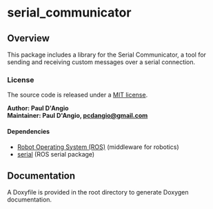 # serial_communicator


## Overview

This package includes a library for the Serial Communicator, a tool for sending and receiving custom messages over a serial connection.


### License

The source code is released under a [MIT license](LICENSE).


**Author: Paul D'Angio<br />
Maintainer: Paul D'Angio, pcdangio@gmail.com**


#### Dependencies

- [Robot Operating System (ROS)](http://wiki.ros.org) (middleware for robotics)
- [serial](http://wiki.ros.org/serial) (ROS serial package)

## Documentation

A Doxyfile is provided in the root directory to generate Doxygen documentation.
